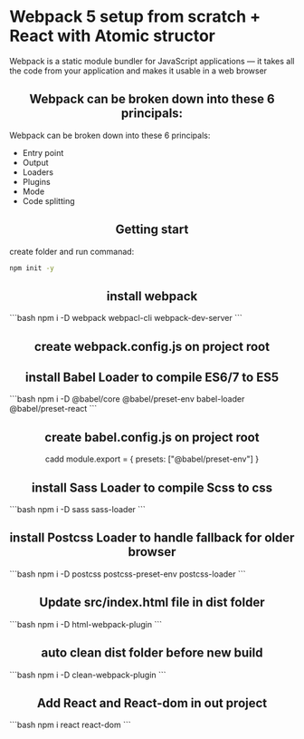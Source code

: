   <h1>Webpack 5 setup from scratch + React with Atomic structor</h1>
  <p>
    Webpack is a static module bundler for JavaScript applications — it takes all the code from your application and makes it usable in a web browser
  </p>
</div>

<h2 align="center">Webpack can be broken down into these 6 principals:</h2>Webpack can be broken down into these 6 principals:
</h2>
<ul align="left">
<li>Entry point</li>
<li>Output</li>
<li>Loaders</li>
<li>Plugins</li>
<li>Mode</li>
<li>Code splitting</li>
</ul>

<h2 align="center">Getting start</h2>
create folder and run commanad:

```bash
npm init -y
```
<h2 align="center">install webpack</h2>
```bash
npm i -D webpack webpacl-cli webpack-dev-server
```
<h2 align="center">create webpack.config.js on project root</h2>

<h2 align="center">install Babel Loader to compile ES6/7 to ES5</h2>
```bash
npm i -D @babel/core @babel/preset-env babel-loader @babel/preset-react
```
<h2 align="center">create babel.config.js on project root</h2>

<p align="center">cadd module.export = { presets: ["@babel/preset-env"] }</p>

<h2 align="center">install Sass Loader to compile Scss to css</h2>
```bash
npm i -D sass sass-loader
```

<h2 align="center">install Postcss Loader to handle fallback for older browser</h2>
```bash
npm i -D postcss postcss-preset-env postcss-loader
```

<h2 align="center">Update src/index.html file in dist folder</h2>
```bash
npm i -D html-webpack-plugin
```

<h2 align="center">auto clean dist folder before new build</h2>
```bash
npm i -D clean-webpack-plugin
```

<h2 align="center">Add  React and React-dom in out project</h2>
```bash
npm i react react-dom
```


